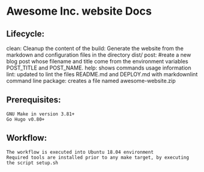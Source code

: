 # Awesome Inc. website Docs


## Lifecycle:
clean: Cleanup the content of the
build: Generate the website from the markdown and configuration files in the directory dist/
post: #reate a new blog post whose filename and title come from the environment variables POST_TITLE and POST_NAME.
help: shows commands usage information
lint: updated to lint the files README.md and DEPLOY.md with markdownlint command line
package: creates a file named awesome-website.zip

## Prerequisites:
    GNU Make in version 3.81+
    Go Hugo v0.80+

## Workflow:

    The workflow is executed into Ubuntu 18.04 environment
    Required tools are installed prior to any make target, by executing the script setup.sh
